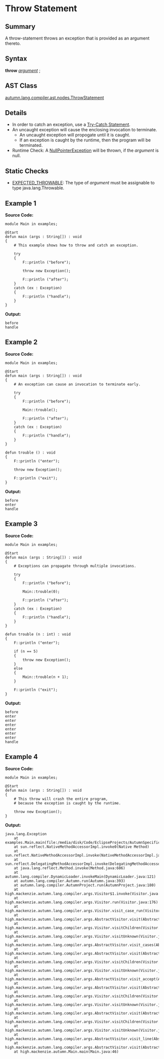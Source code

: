 # Throw Statement

## Summary

A throw-statement throws an exception that is provided as an argument thereto.

## Syntax

<div class="syntax">
<b>throw</b> <i><a href="Expression.md">argument</a></i> ;<br>
</div>

## AST Class

[autumn.lang.compiler.ast.nodes.ThrowStatement](https://www.mackenziehigh.com/autumn/javadoc/autumn/lang/compiler/ast/nodes/ThrowStatement.html)

## Details

+ In order to catch an exception, use a <a href="Try_Catch_Statement.md">Try-Catch Statement</a>.
+ An uncaught exception will cause the enclosing invocation to terminate.
  + An uncaught exception will propogate until it is caught.
  + If an exception is caught by the runtime, then the program will be terminated.
+ Runtime Check: A [NullPointerException](https://docs.oracle.com/javase/7/docs/api/java/lang/NullPointerException.html) will be thrown, if the <i>argument</i> is null.

## Static Checks

+ [EXPECTED_THROWABLE](https://www.mackenziehigh.com/autumn/javadoc/autumn/lang/compiler/errors/ErrorCode.html#EXPECTED_THROWABLE): The type of <i>argument</i> must be assignable to type java.lang.Throwable.

## Example 1

**Source Code:**

```plain
module Main in examples;

@Start
defun main (args : String[]) : void
{
    # This example shows how to throw and catch an exception. 

    try
    {
        F::println ("before");

        throw new Exception();

        F::println ("after");
    }
    catch (ex : Exception)
    {
        F::println ("handle");
    }
}
```

**Output:**

```plain
before
handle
```

## Example 2

**Source Code:**

```plain
module Main in examples;

@Start
defun main (args : String[]) : void
{
    # An exception can cause an invocation to terminate early.

    try
    {
        F::println ("before");

        Main::trouble();

        F::println ("after");
    }
    catch (ex : Exception)
    {
        F::println ("handle");
    }
}

defun trouble () : void
{
    F::println ("enter");

    throw new Exception();

    F::println ("exit");
}
```

**Output:**

```plain
before
enter
handle
```

## Example 3

**Source Code:**

```plain
module Main in examples;

@Start
defun main (args : String[]) : void
{
    # Exceptions can propagate through multiple invocations.

    try
    {
        F::println ("before");

        Main::trouble(0);

        F::println ("after");
    }
    catch (ex : Exception)
    {
        F::println ("handle");
    }
}

defun trouble (n : int) : void
{
    F::println ("enter");

    if (n == 5)
    {
        throw new Exception();
    }
    else
    {
        Main::trouble(n + 1);
    }

    F::println ("exit");
}
```

**Output:**

```plain
before
enter
enter
enter
enter
enter
enter
handle
```

## Example 4

**Source Code:**

```plain
module Main in examples;

@Start
defun main (args : String[]) : void
{
    # This throw will crash the entire program,
    # because the exception is caught by the runtime.

    throw new Exception();
}
```

**Output:**

```plain
java.lang.Exception
	at examples.Main.main(file:/media/disk/Code/EclipseProjects/AutumnSpecification/autumn/examples/E0099/project/src/Main.leaf:9)
	at sun.reflect.NativeMethodAccessorImpl.invoke0(Native Method)
	at sun.reflect.NativeMethodAccessorImpl.invoke(NativeMethodAccessorImpl.java:57)
	at sun.reflect.DelegatingMethodAccessorImpl.invoke(DelegatingMethodAccessorImpl.java:43)
	at java.lang.reflect.Method.invoke(Method.java:606)
	at autumn.lang.compiler.DynamicLoader.invokeMain(DynamicLoader.java:121)
	at autumn.lang.compiler.Autumn.run(Autumn.java:393)
	at autumn.lang.compiler.AutumnProject.run(AutumnProject.java:180)
	at high.mackenzie.autumn.lang.compiler.args.Visitor$1.invoke(Visitor.java:312)
	at high.mackenzie.autumn.lang.compiler.args.Visitor.run(Visitor.java:176)
	at high.mackenzie.autumn.lang.compiler.args.Visitor.visit_case_run(Visitor.java:316)
	at high.mackenzie.autumn.lang.compiler.args.AbstractVisitor.visit(AbstractVisitor.java:32)
	at high.mackenzie.autumn.lang.compiler.args.Visitor.visitChildren(Visitor.java:67)
	at high.mackenzie.autumn.lang.compiler.args.Visitor.visitUnknown(Visitor.java:241)
	at high.mackenzie.autumn.lang.compiler.args.AbstractVisitor.visit_cases(AbstractVisitor.java:326)
	at high.mackenzie.autumn.lang.compiler.args.AbstractVisitor.visit(AbstractVisitor.java:25)
	at high.mackenzie.autumn.lang.compiler.args.Visitor.visitChildren(Visitor.java:67)
	at high.mackenzie.autumn.lang.compiler.args.Visitor.visitUnknown(Visitor.java:241)
	at high.mackenzie.autumn.lang.compiler.args.AbstractVisitor.visit_accept(AbstractVisitor.java:206)
	at high.mackenzie.autumn.lang.compiler.args.AbstractVisitor.visit(AbstractVisitor.java:24)
	at high.mackenzie.autumn.lang.compiler.args.Visitor.visitChildren(Visitor.java:67)
	at high.mackenzie.autumn.lang.compiler.args.Visitor.visitUnknown(Visitor.java:241)
	at high.mackenzie.autumn.lang.compiler.args.AbstractVisitor.visit(AbstractVisitor.java:56)
	at high.mackenzie.autumn.lang.compiler.args.Visitor.visitChildren(Visitor.java:67)
	at high.mackenzie.autumn.lang.compiler.args.Visitor.visitUnknown(Visitor.java:241)
	at high.mackenzie.autumn.lang.compiler.args.AbstractVisitor.visit_line(AbstractVisitor.java:346)
	at high.mackenzie.autumn.lang.compiler.args.AbstractVisitor.visit(AbstractVisitor.java:23)
	at high.mackenzie.autumn.Main.main(Main.java:46)
```

